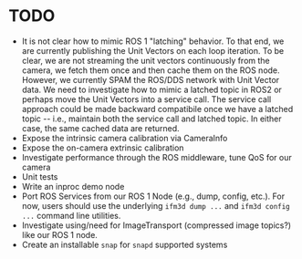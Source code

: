 TODO
====

* It is not clear how to mimic ROS 1 "latching" behavior. To that end, we are
  currently publishing the Unit Vectors on each loop iteration. To be clear, we
  are not streaming the unit vectors continuously from the camera, we fetch
  them once and then cache them on the ROS node. However, we currently SPAM the
  ROS/DDS network with Unit Vector data. We need to investigate how to mimic a
  latched topic in ROS2 or perhaps move the Unit Vectors into a service
  call. The service call approach could be made backward compatibile once we
  have a latched topic -- i.e., maintain both the service call and latched
  topic. In either case, the same cached data are returned.
* Expose the intrinsic camera calibration via CameraInfo
* Expose the on-camera extrinsic calibration
* Investigate performance through the ROS middleware, tune QoS for our camera
* Unit tests
* Write an inproc demo node
* Port ROS Services from our ROS 1 Node (e.g., dump, config, etc.). For now,
  users should use the underlying `ifm3d dump ...` and `ifm3d config ...`
  command line utilities.
* Investigate using/need for ImageTransport (compressed image topics?) like our
  ROS 1 node.
* Create an installable `snap` for `snapd` supported systems
